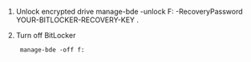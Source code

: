 1. Unlock encrypted drive
   manage-bde -unlock F: -RecoveryPassword YOUR-BITLOCKER-RECOVERY-KEY .

1. Turn off BitLocker

        manage-bde -off f: